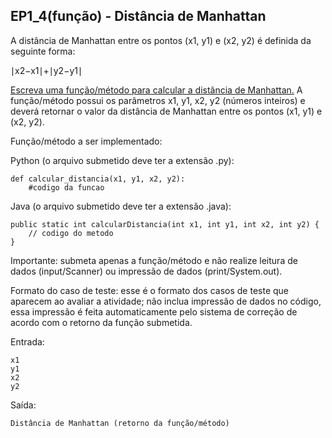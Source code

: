 ## EP1_4(função) - Distância de Manhattan

A distância de Manhattan entre os pontos (x1, y1) e (x2, y2) é definida da seguinte forma:

∣x2−x1∣+∣y2−y1∣

<ins>Escreva uma função/método para calcular a distância de Manhattan.</ins> A função/método  possui os parâmetros x1, y1, x2, y2 (números inteiros) e deverá retornar o valor da distância de Manhattan entre os pontos (x1, y1) e (x2, y2).

Função/método a ser implementado:

Python (o arquivo submetido deve ter a extensão .py):
```
def calcular_distancia(x1, y1, x2, y2):
    #codigo da funcao
```
Java (o arquivo submetido deve ter a extensão .java):
```
public static int calcularDistancia(int x1, int y1, int x2, int y2) {
    // codigo do metodo
}
```
Importante: submeta apenas a função/método e não realize leitura de dados (input/Scanner) ou impressão de dados (print/System.out).

Formato do caso de teste: esse é o formato dos casos de teste que aparecem ao avaliar a atividade; não inclua impressão de dados no código, essa impressão é feita automaticamente pelo sistema de correção de acordo com o retorno da função submetida.

Entrada:
```
x1
y1
x2
y2
```
Saída:
```
Distância de Manhattan (retorno da função/método)
```
